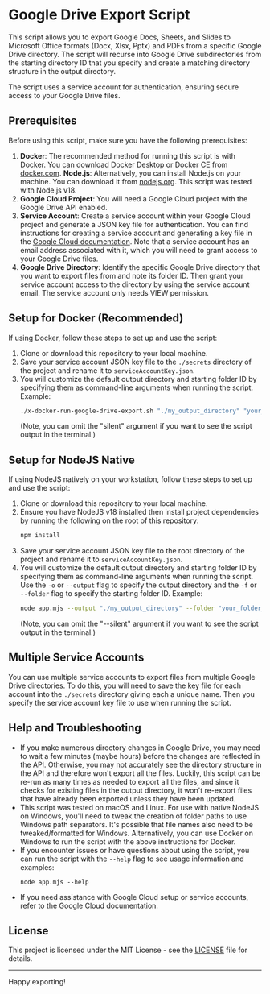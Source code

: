# Google Drive Export Script

This script allows you to export Google Docs, Sheets, and Slides to Microsoft Office formats (Docx, Xlsx, Pptx) and PDFs from a specific Google Drive directory. The script will recurse into Google Drive subdirectories from the starting directory ID that you specify and create a matching directory structure in the output directory.

The script uses a service account for authentication, ensuring secure access to your Google Drive files.

## Prerequisites

Before using this script, make sure you have the following prerequisites:

1. **Docker**: The recommended method for running this script is with Docker. You can download Docker Desktop or Docker CE from [docker.com](https://www.docker.com/).
   **Node.js**: Alternatively, you can install Node.js on your machine. You can download it from [nodejs.org](https://nodejs.org/). This script was tested with Node.js v18.
2. **Google Cloud Project**: You will need a Google Cloud project with the Google Drive API enabled.
3. **Service Account**: Create a service account within your Google Cloud project and generate a JSON key file for authentication. You can find instructions for creating a service account and generating a key file in the [Google Cloud documentation](https://cloud.google.com/iam/docs/creating-managing-service-account-keys). Note that a service account has an email address associated with it, which you will need to grant access to your Google Drive files.
4. **Google Drive Directory**: Identify the specific Google Drive directory that you want to export files from and note its folder ID. Then grant your service account access to the directory by using the service account email. The service account only needs VIEW permission.

## Setup for Docker (Recommended)

If using Docker, follow these steps to set up and use the script:

1. Clone or download this repository to your local machine.
2. Save your service account JSON key file to the `./secrets` directory of the project and rename it to `serviceAccountKey.json`.
3. You will customize the default output directory and starting folder ID by specifying them as command-line arguments when running the script.
   Example:
   ``` bash
   ./x-docker-run-google-drive-export.sh "./my_output_directory" "your_folder_id" "serviceAccountKey.json" silent
   ```
   (Note, you can omit the "silent" argument if you want to see the script output in the terminal.)

## Setup for NodeJS Native

If using NodeJS natively on your workstation, follow these steps to set up and use the script:

1. Clone or download this repository to your local machine.
2. Ensure you have NodeJS v18 installed then install project dependencies by running the following on the root of this repository:
   ``` bash
   npm install
   ```
3. Save your service account JSON key file to the root directory of the project and rename it to `serviceAccountKey.json`.
4. You will customize the default output directory and starting folder ID by specifying them as command-line arguments when running the script. Use the `-o` or `--output` flag to specify the output directory and the `-f` or `--folder` flag to specify the starting folder ID.
   Example:
   ``` bash
   node app.mjs --output "./my_output_directory" --folder "your_folder_id" --keyfile "serviceAccountKey.json" --silent
   ```
   (Note, you can omit the "--silent" argument if you want to see the script output in the terminal.)

## Multiple Service Accounts

You can use multiple service accounts to export files from multiple Google Drive directories. To do this, you will need to save the key file for each account into the `./secrets` directory giving each a unique name. Then you specify the service account key file to use when running the script. 

## Help and Troubleshooting

- If you make numerous directory changes in Google Drive, you may need to wait a few minutes (maybe hours) before the changes are reflected in the API. Otherwise, you may not accurately see the directory structure in the API and therefore won't export all the files. Luckily, this script can be re-run as many times as needed to export all the files, and since it checks for existing files in the output directory, it won't re-export files that have already been exported unless they have been updated.
- This script was tested on macOS and Linux. For use with native NodeJS on Windows, you'll need to tweak the creation of folder paths to use Windows path separators. It's possible that file names also need to be tweaked/formatted for Windows. Alternatively, you can use Docker on Windows to run the script with the above instructions for Docker.
- If you encounter issues or have questions about using the script, you can run the script with the `--help` flag to see usage information and examples:
  ```
  node app.mjs --help
  ```
- If you need assistance with Google Cloud setup or service accounts, refer to the Google Cloud documentation.

## License

This project is licensed under the MIT License - see the [LICENSE](LICENSE) file for details.

---

Happy exporting!
